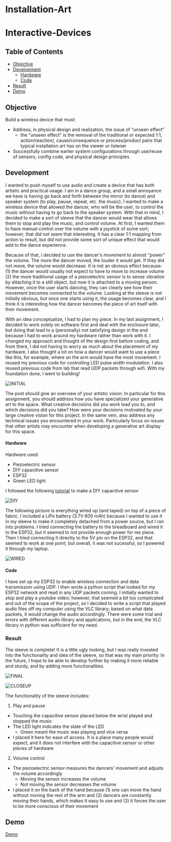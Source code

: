 # Installation-Art

# Interactive-Devices

## Table of Contents  
* [Objective](#objective)  
* [Development](#development)
  * [Hardware](#hardware)
  * [Code](#code)
* [Result](#result)
* [Demo](#demo)


<a name="objective"/>

## Objective 

Build a wireless device that must: 

* Address, in physical design and realization, the issue of “unseen effect”
  * the "unseen effect" is the removal of the traditional or expected 1:1, action/reaction/, cause/consequence or process/product pairs that typical installation art has on the viewer or listener
* Successfully combine earlier system configurations through use/reuse of sensors, config code, and physical design principles

<a name="development"/>

## Development

I wanted to push myself to use audio and create a device that has both artistic and practical usage. I am in a dance group, and a small annoyance we have is having go back and forth between the mirror (to dance) and speaker system (to play, pause, repeat, etc. the music). I wanted to make a wireless device that allowed the dancer, who will be the user, to control the music without having to go back to the speaker system. With that in mind, I decided to make a sort of sleeve that the dancer would wear that allows them to stop and play the music, and control volume. At first, I wanted them to have manual control over the volume with a joystick of some sort; however, that did not seem that interesting. It has a clear 1:1 mapping from action to result, but did not provide some sort of unique effect that would add to the dance experience. 

Because of that, I decided to use the dancer's movement to almost "power" the volume. The more the dancer moved, the louder it would get. If they did not move, the volume would decrease. It is not an obvious effect because: (1) the dancer would usually not expect to have to move to increase volume (2) the more traditional usage of a piezoelectric sensor is to sense vibration by attaching it to a still object, but now it is attached to a moving person. However, once the user starts dancing, they can clearly see how their movement becomes connected to the volume. Looking at the sleeve is not initially obvious, but once one starts using it, the usage becomes clear, and I think it is interesting how the dancer becomes the piece of art itself with their movement.

With an idea conceptualize, I had to plan my piece. In my last assignment, I decided to work solely on software first and deal with the enclosure later, but doing that lead to a (personally) not satisfying design in the end because I had to work around my hardware rather than work with it. I changed my approach and thought of the design first before coding, and from there, I did not having to worry as much about the placement of my hardware. I also thought a lot on how a dancer would want to use a piece like this, for example, where on the arm would have the most movement. I reused my previous code for controlling LED pulse width modulation. I also reused previous code from lab that read UDP packets through wifi. With my foundation done, I went to building! 

![INITIAL](/imgs/IMG_0431.HEIC)

<a name="hardware"/>

The post should give an overview of your artistic vision. In particular for this assignment, you should address how you have specialized your generative art to the space. What creative decisions did you work lead you to, and which decisions did you take? How were your decisions motivated by your large creative vision for this project. In the same vein, also address any technical issues you encountered in your work. Particularly focus on issues that other artists may encounter when developing a generative art display for this space.

#### Hardware

Hardware used:
* Piezoelectric sensor
* DIY capacitive sensor 
* ESP32 
* Green LED light 

I followed the following [tutorial](https://www.instructables.com/id/How-To-Use-Touch-Sensors-With-Arduino/) to make a DIY capacitive sensor 

![DIY](//IMG_0410.jpg)

The following picture is everything wired up (and taped) on top of a piece of fabric. I included a LiPo battery (3.7V 600 mAh) because I wanted to use it in my sleeve to make it completely detached from a power source, but I ran into problems. I tried connecting the battery to the breadboard and wired it to the ESP32, but it seemed to not provide enough power for me piece. Then I tried connecting it directly to the 5V pin on the ESP32, and that seemed to work at one point, but overall, it was not sucessful, so I powered it through my laptop. 

![WIRED](/IMG_0425.jpg)

<a name="code"/>

#### Code 

I have set up my ESP32 to enable wireless connection and data transmission using UDP. I then wrote a python script that looked for my ESP32 network and read in any UDP packets coming. I initially wanted to stop and play a youtube video; however, that seemed a bit too complicated and out of the scope of the project, so I decided to write a script that played audio files off my computer using the VLC library; based on what data packets, it would change the audio accordingly. There were some trial and errors with different audio library and applications, but in the end, the VLC library in python was sufficient for my need. 

### Result 

The sleeve is complete! It is a little ugly looking, but I was really invested into the functionality and idea of the sleeve, so that was my main priority. In the future, I hope to be able to develop further by making it more reliable and sturdy, and by adding more functionalities. 

![FINAL](/IMG_0418.jpg)

![CLOSEUP](/IMG_0416.jpg)

The functionality of the sleeve includes:

1. Play and pause 
  * Touching the capacitive sensor placed below the wrist played and stopped the music
  * The LED light indicates the state of the LED 
    * Green meant the music was playing and vice versa
  * I placed it here for ease of access. It is a place many people would expect, and it does not interfere with the capacitive sensor or other pieces of hardware
2. Volume control
  * The piezoelectric sensor measures the dancers' movement and adjusts the volume accordingly 
    * Moving the sensor increases the volume 
    * Not moving the sensor decreases the volume 
  * I placed it on the back of the hand because (1) one can move the hand without moving the rest of the arm and (2) dancers are constantly moving their hands, which makes it easy to use and (3) it forces the user to be more conscious of their movement 
  
<a name="demo"/>

## Demo

[Demo](https://youtu.be/IpnLLPoTYqw)

  
 

